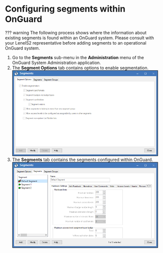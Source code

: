 # Configuring segments within OnGuard

??? warning
    The following process shows where the information about existing segments is found within an OnGuard system. Please consult with your LenelS2 representative before adding segments to an operational OnGuard system.

1. Go to the **Segments** sub-menu in the **Administration** menu of the OnGuard System Administration application.
2. The **Segment Options** tab contains options to enable segmentation.
    ![SegmentOptions](img/CXAL.SegOpts.png)
3. The **Segments** tab contains the segments configured within OnGuard.
    ![SementTabs](img/CXAL.Segs.png)